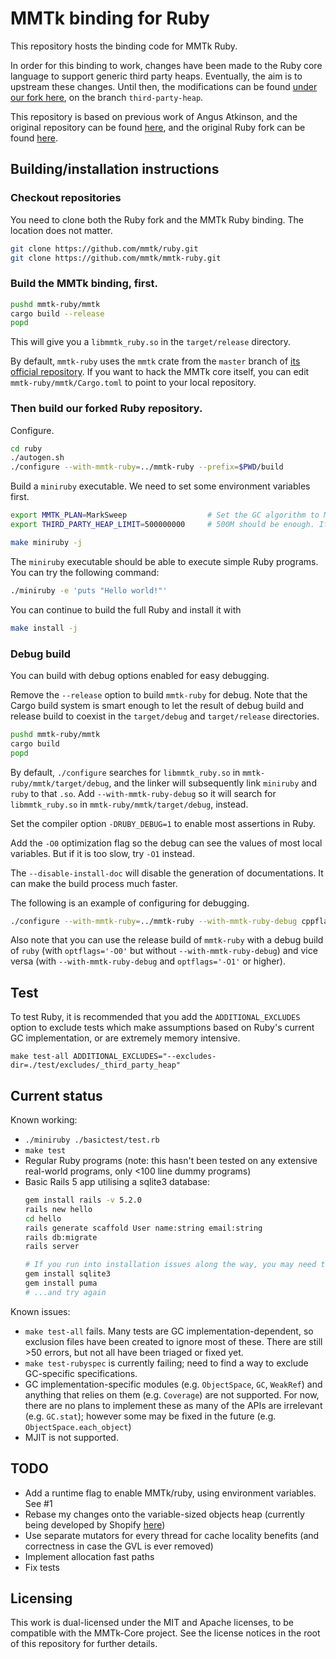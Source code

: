# MMTk binding for Ruby

This repository hosts the binding code for MMTk Ruby. 

In order for this binding to work, changes have been made to the Ruby core
language to support generic third party heaps. Eventually, the aim is to
upstream these changes. Until then, the modifications can be found [under our
fork here](https://github.com/mmtk/ruby), on the branch `third-party-heap`.

This repository is based on previous work of Angus Atkinson, and the original
repository can be found [here](https://github.com/angussidney/mmtk-ruby.git),
and the original Ruby fork can be found
[here](https://github.com/angussidney/ruby.git).

## Building/installation instructions

### Checkout repositories

You need to clone both the Ruby fork and the MMTk Ruby binding.  The location
does not matter.

```bash
git clone https://github.com/mmtk/ruby.git
git clone https://github.com/mmtk/mmtk-ruby.git
```

### Build the MMTk binding, first.

```bash
pushd mmtk-ruby/mmtk
cargo build --release
popd
```

This will give you a `libmmtk_ruby.so` in the `target/release` directory.

By default, `mmtk-ruby` uses the `mmtk` crate from the `master` branch of [its
official repository](https://github.com/mmtk/mmtk-core).  If you want to hack
the MMTk core itself, you can edit `mmtk-ruby/mmtk/Cargo.toml` to point to your
local repository.

### Then build our forked Ruby repository.

Configure.

```bash
cd ruby
./autogen.sh
./configure --with-mmtk-ruby=../mmtk-ruby --prefix=$PWD/build
```

Build a `miniruby` executable.  We need to set some environment variables
first.

```bash
export MMTK_PLAN=MarkSweep                  # Set the GC algorithm to MarkSweep
export THIRD_PARTY_HEAP_LIMIT=500000000     # 500M should be enough. If still out of memory, add more.

make miniruby -j
```

The `miniruby` executable should be able to execute simple Ruby programs.  You
can try the following command:

```bash
./miniruby -e 'puts "Hello world!"'
```

You can continue to build the full Ruby and install it with

```bash
make install -j
```

### Debug build

You can build with debug options enabled for easy debugging.

Remove the `--release` option to build `mmtk-ruby` for debug.  Note that the
Cargo build system is smart enough to let the result of debug build and release
build to coexist in the `target/debug` and `target/release` directories.

```bash
pushd mmtk-ruby/mmtk
cargo build
popd
```

By default, `./configure` searches for `libmmtk_ruby.so` in
`mmtk-ruby/mmtk/target/debug`, and the linker will subsequently link `miniruby`
and `ruby` to that `.so`. Add `--with-mmtk-ruby-debug` so it will search for
`libmmtk_ruby.so` in `mmtk-ruby/mmtk/target/debug`, instead.

Set the compiler option `-DRUBY_DEBUG=1` to enable most assertions in Ruby.

Add the `-O0` optimization flag so the debug can see the values of most local
variables.  But if it is too slow, try `-O1` instead.

The `--disable-install-doc` will disable the generation of documentations.  It
can make the build process much faster.

The following is an example of configuring for debugging.

```bash
./configure --with-mmtk-ruby=../mmtk-ruby --with-mmtk-ruby-debug cppflags='-DRUBY_DEBUG=1' optflags='-O0' --prefix=$PWD/build --disable-install-doc
```

Also note that you can use the release build of `mmtk-ruby` with a debug build
of `ruby` (with `optflags='-O0'` but without `--with-mmtk-ruby-debug`) and vice
versa (with `--with-mmtk-ruby-debug` and `optflags='-O1'` or higher).

## Test

To test Ruby, it is recommended that you add the `ADDITIONAL_EXCLUDES` option to exclude tests which make assumptions based on Ruby's current GC implementation, or are extremely memory intensive.

```
make test-all ADDITIONAL_EXCLUDES="--excludes-dir=./test/excludes/_third_party_heap"
```

## Current status

Known working:
 - `./miniruby ./basictest/test.rb`
 - `make test`
 - Regular Ruby programs (note: this hasn't been tested on any extensive real-world programs, only <100 line dummy programs)
 - Basic Rails 5 app utilising a sqlite3 database:
    ```bash
    gem install rails -v 5.2.0
    rails new hello
    cd hello
    rails generate scaffold User name:string email:string
    rails db:migrate
    rails server

    # If you run into installation issues along the way, you may need to...
    gem install sqlite3
    gem install puma
    # ...and try again
    ```

Known issues:
 - `make test-all` fails. Many tests are GC implementation-dependent, so exclusion files have been created to ignore most of these. There are still >50 errors, but not all have been triaged or fixed yet.
 - `make test-rubyspec` is currently failing; need to find a way to exclude GC-specific specifications.
 - GC implementation-specific modules (e.g. `ObjectSpace`, `GC`, `WeakRef`) and anything that relies on them (e.g. `Coverage`) are not supported. For now, there are no plans to implement these as many of the APIs are irrelevant (e.g. `GC.stat`); however some may be fixed in the future (e.g. `ObjectSpace.each_object`)
 - MJIT is not supported.

## TODO
 - Add a runtime flag to enable MMTk/ruby, using environment variables. See #1
 - Rebase my changes onto the variable-sized objects heap (currently being developed by Shopify [here](https://github.com/Shopify/ruby/commits/mvh-pz-variable-width-allocation))
 - Use separate mutators for every thread for cache locality benefits (and correctness in case the GVL is ever removed)
 - Implement allocation fast paths
 - Fix tests


## Licensing

This work is dual-licensed under the MIT and Apache licenses, to be compatible with the MMTk-Core project. See the license notices in the root of this repository for further details.
